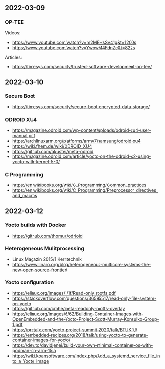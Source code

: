 ## 2022-03-09

### OP-TEE

Videos:
- https://www.youtube.com/watch?v=m2MBHsSv41g&t=1200s
- https://www.youtube.com/watch?v=YwowM4FdnZc&t=822s

Articles:
- https://timesys.com/security/trusted-software-development-op-tee/

## 2022-03-10

### Secure Boot

- https://timesys.com/security/secure-boot-encrypted-data-storage/

### ODROID XU4
- https://magazine.odroid.com/wp-content/uploads/odroid-xu4-user-manual.pdf
- https://archlinuxarm.org/platforms/armv7/samsung/odroid-xu4
- https://wiki.fhem.de/wiki/ODROID_XU4
- https://github.com/akuster/meta-odroid
- https://magazine.odroid.com/article/yocto-on-the-odroid-c2-using-yocto-with-kernel-5-0/

### C Programming
- https://en.wikibooks.org/wiki/C_Programming/Common_practices
- https://en.wikibooks.org/wiki/C_Programming/Preprocessor_directives_and_macros

## 2022-03-12

### Yocto builds with Docker
- https://github.com/thomux/odrioid

### Heterogeneous Mulitprocessing
- Linux Magazin 2015/1 Kerntechnik
- https://www.linaro.org/blog/heterogeneous-multicore-systems-the-new-open-source-frontier/

### Yocto configuration
- https://elinux.org/images/1/1f/Read-only_rootfs.pdf
- https://stackoverflow.com/questions/36595517/read-only-file-system-on-yocto
- https://github.com/cmhe/meta-readonly-rootfs-overlay
- https://elinux.org/images/6/62/Building-Container-Images-with-OpenEmbedded-and-the-Yocto-Project-Scott-Murray-Konsulko-Group-1.pdf
- https://pretalx.com/yocto-project-summit-2020/talk/BTUKPJ/
- https://embedded-recipes.org/2018/talk/using-yocto-to-generate-container-images-for-yocto/
- https://dev.to/davidjenei/build-your-own-minimal-container-os-with-podman-on-arm-15ia
- https://wiki.koansoftware.com/index.php/Add_a_systemd_service_file_into_a_Yocto_image
